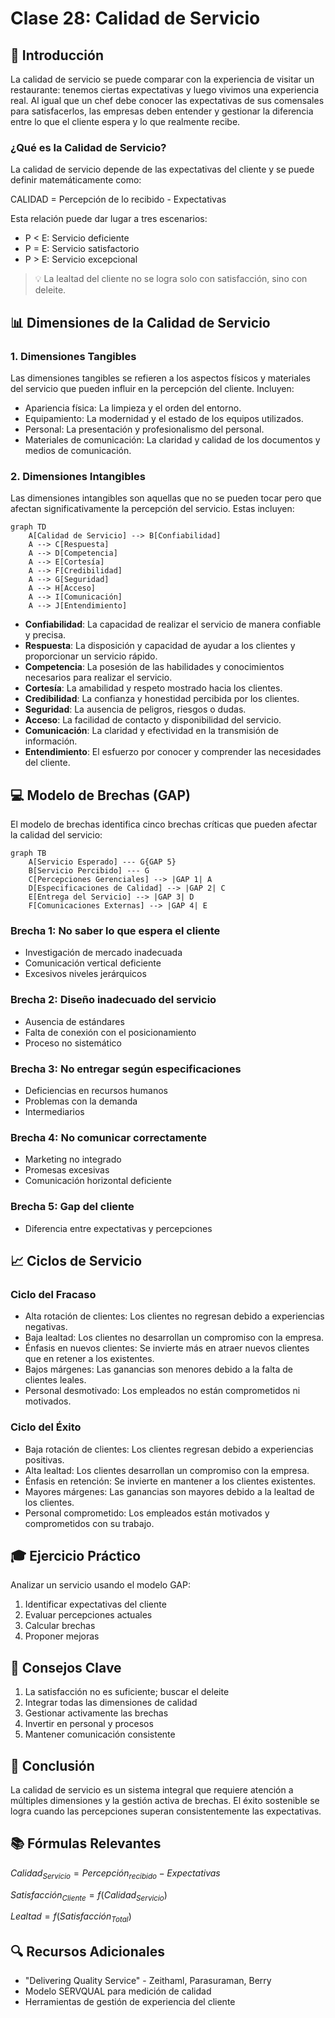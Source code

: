 # Clase 28: Calidad de Servicio

## 🎯 Introducción

La calidad de servicio se puede comparar con la experiencia de visitar un restaurante: tenemos ciertas expectativas y luego vivimos una experiencia real. Al igual que un chef debe conocer las expectativas de sus comensales para satisfacerlos, las empresas deben entender y gestionar la diferencia entre lo que el cliente espera y lo que realmente recibe.

### ¿Qué es la Calidad de Servicio?

La calidad de servicio depende de las expectativas del cliente y se puede definir matemáticamente como:

CALIDAD = Percepción de lo recibido - Expectativas

Esta relación puede dar lugar a tres escenarios:

- P < E: Servicio deficiente
- P = E: Servicio satisfactorio
- P > E: Servicio excepcional

> 💡 La lealtad del cliente no se logra solo con satisfacción, sino con deleite.

## 📊 Dimensiones de la Calidad de Servicio

### 1. Dimensiones Tangibles

Las dimensiones tangibles se refieren a los aspectos físicos y materiales del servicio que pueden influir en la percepción del cliente. Incluyen:

- Apariencia física: La limpieza y el orden del entorno.
- Equipamiento: La modernidad y el estado de los equipos utilizados.
- Personal: La presentación y profesionalismo del personal.
- Materiales de comunicación: La claridad y calidad de los documentos y medios de comunicación.

### 2. Dimensiones Intangibles

Las dimensiones intangibles son aquellas que no se pueden tocar pero que afectan significativamente la percepción del servicio. Estas incluyen:

```mermaid
graph TD
    A[Calidad de Servicio] --> B[Confiabilidad]
    A --> C[Respuesta]
    A --> D[Competencia]
    A --> E[Cortesía]
    A --> F[Credibilidad]
    A --> G[Seguridad]
    A --> H[Acceso]
    A --> I[Comunicación]
    A --> J[Entendimiento]
```

- **Confiabilidad**: La capacidad de realizar el servicio de manera confiable y precisa.
- **Respuesta**: La disposición y capacidad de ayudar a los clientes y proporcionar un servicio rápido.
- **Competencia**: La posesión de las habilidades y conocimientos necesarios para realizar el servicio.
- **Cortesía**: La amabilidad y respeto mostrado hacia los clientes.
- **Credibilidad**: La confianza y honestidad percibida por los clientes.
- **Seguridad**: La ausencia de peligros, riesgos o dudas.
- **Acceso**: La facilidad de contacto y disponibilidad del servicio.
- **Comunicación**: La claridad y efectividad en la transmisión de información.
- **Entendimiento**: El esfuerzo por conocer y comprender las necesidades del cliente.

## 💻 Modelo de Brechas (GAP)

El modelo de brechas identifica cinco brechas críticas que pueden afectar la calidad del servicio:

```mermaid
graph TB
    A[Servicio Esperado] --- G{GAP 5}
    B[Servicio Percibido] --- G
    C[Percepciones Gerenciales] --> |GAP 1| A
    D[Especificaciones de Calidad] --> |GAP 2| C
    E[Entrega del Servicio] --> |GAP 3| D
    F[Comunicaciones Externas] --> |GAP 4| E
```

### Brecha 1: No saber lo que espera el cliente

- Investigación de mercado inadecuada
- Comunicación vertical deficiente
- Excesivos niveles jerárquicos

### Brecha 2: Diseño inadecuado del servicio

- Ausencia de estándares
- Falta de conexión con el posicionamiento
- Proceso no sistemático

### Brecha 3: No entregar según especificaciones

- Deficiencias en recursos humanos
- Problemas con la demanda
- Intermediarios

### Brecha 4: No comunicar correctamente

- Marketing no integrado
- Promesas excesivas
- Comunicación horizontal deficiente

### Brecha 5: Gap del cliente

- Diferencia entre expectativas y percepciones

## 📈 Ciclos de Servicio

### Ciclo del Fracaso

- Alta rotación de clientes: Los clientes no regresan debido a experiencias negativas.
- Baja lealtad: Los clientes no desarrollan un compromiso con la empresa.
- Énfasis en nuevos clientes: Se invierte más en atraer nuevos clientes que en retener a los existentes.
- Bajos márgenes: Las ganancias son menores debido a la falta de clientes leales.
- Personal desmotivado: Los empleados no están comprometidos ni motivados.

### Ciclo del Éxito

- Baja rotación de clientes: Los clientes regresan debido a experiencias positivas.
- Alta lealtad: Los clientes desarrollan un compromiso con la empresa.
- Énfasis en retención: Se invierte en mantener a los clientes existentes.
- Mayores márgenes: Las ganancias son mayores debido a la lealtad de los clientes.
- Personal comprometido: Los empleados están motivados y comprometidos con su trabajo.

## 🎓 Ejercicio Práctico

Analizar un servicio usando el modelo GAP:

1. Identificar expectativas del cliente
2. Evaluar percepciones actuales
3. Calcular brechas
4. Proponer mejoras

## 🔑 Consejos Clave

1. La satisfacción no es suficiente; buscar el deleite
2. Integrar todas las dimensiones de calidad
3. Gestionar activamente las brechas
4. Invertir en personal y procesos
5. Mantener comunicación consistente

## 📝 Conclusión

La calidad de servicio es un sistema integral que requiere atención a múltiples dimensiones y la gestión activa de brechas. El éxito sostenible se logra cuando las percepciones superan consistentemente las expectativas.

## 📚 Fórmulas Relevantes

$Calidad_{Servicio} = Percepción_{recibido} - Expectativas$

$Satisfacción_{Cliente} = f(Calidad_{Servicio})$

$Lealtad = f(Satisfacción_{Total})$

## 🔍 Recursos Adicionales

- "Delivering Quality Service" - Zeithaml, Parasuraman, Berry
- Modelo SERVQUAL para medición de calidad
- Herramientas de gestión de experiencia del cliente
